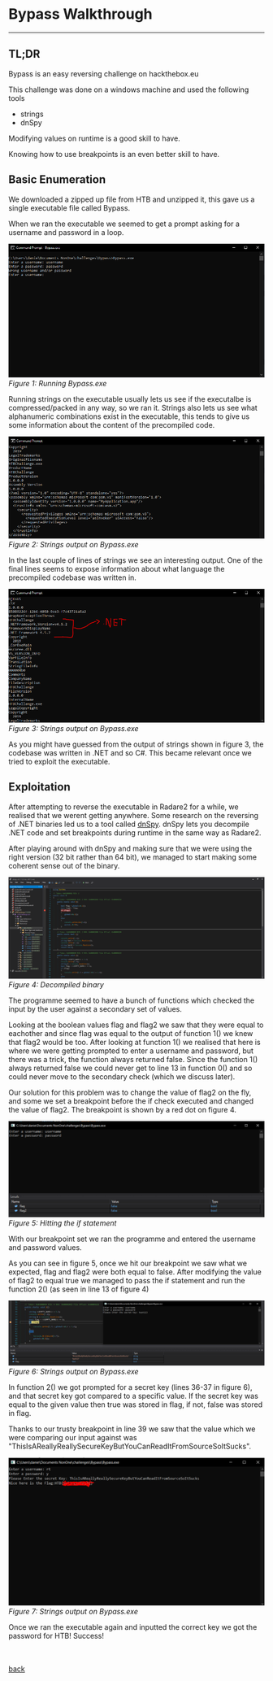 # Bypass Walkthrough
* * *

## TL;DR
Bypass is an easy reversing challenge on hackthebox.eu

This challenge was done on a windows machine and used the following tools
* strings
* dnSpy 

Modifying values on runtime is a good skill to have.

Knowing how to use breakpoints is an even better skill to have.

## Basic Enumeration
We downloaded a zipped up file from HTB and unzipped it, this gave us a single executable file called Bypass.

When we ran the executable we seemed to get a prompt asking for a username and password in a loop.

![Bypass Executed](/resources/Bypass/execute.PNG)
*Figure 1: Running Bypass.exe*
<br>

Running strings on the executable usually lets us see if the executalbe is compressed/packed in any way, so we ran it.
Strings also lets us see what alphanumeric combinations exist in the executable, this tends to give us some information about the content of the precompiled code.

![Bypass Strings](/resources/Bypass/strings.PNG)
*Figure 2: Strings output on Bypass.exe*
<br>

In the last couple of lines of strings we see an interesting output. 
One of the final lines seems to expose information about what language the precompiled codebase was written in. 

![Bypass Net](/resources/Bypass/net.PNG)
*Figure 3: Strings output on Bypass.exe*
<br>

As you might have guessed from the output of strings shown in figure 3, the codebase was written in .NET and so C#.
This became relevant once we tried to exploit the executable.

## Exploitation

After attempting to reverse the executable in Radare2 for a while, we realised that we werent getting anywhere.
Some research on the reversing of .NET binaries led us to a tool called [dnSpy](https://github.com/dnSpy/dnSpy).
dnSpy lets you decompile .NET code and set breakpoints during runtime in the same way as Radare2.

After playing around with dnSpy and making sure that we were using the right version (32 bit rather than 64 bit), we managed to start making some
coherent sense out of the binary.

![dnSpy](/resources/Bypass/dnSpy1.PNG)
*Figure 4: Decompiled binary*
<br>

The programme seemed to have a bunch of functions which checked the input by the user against a secondary set of values.

Looking at the boolean values flag and flag2 we saw that they were equal to eachother and since flag was equal to the output of function 1() we knew that flag2 would be too.
After looking at function 1() we realised that here is where we were getting prompted to enter a username and password, but there was a trick, the function always returned false.
Since the function 1() always returned false we could never get to line 13 in function 0() and so could never move to the secondary check (which we discuss later).

Our solution for this problem was to change the value of flag2 on the fly, and some we set a breakpoint before the if check executed and changed the value of flag2. The breakpoint is shown by a red dot on figure 4.


![beakpoint 1](/resources/Bypass/break1.PNG)
*Figure 5: Hitting the if statement*
<br>

With our breakpoint set we ran the programme and entered the username and password values.

As you can see in figure 5, once we hit our breakpoint we saw what we expected, flag and flag2 were both equal to false.
After modifying the value of flag2 to equal true we managed to pass the if statement and run the function 2() (as seen in line 13 of figure 4)

![beakpoint 2](/resources/Bypass/break2.PNG)
*Figure 6: Strings output on Bypass.exe*
<br>

In function 2() we got prompted for a secret key (lines 36-37 in figure 6), and that secret key got compared to a specific value. If the secret key was equal to the given value then true was stored in flag, if not, false was stored in flag.

Thanks to our trusty breakpoint in line 39 we saw that the value which we were comparing our input against was "ThisIsAReallyReallySecureKeyButYouCanReadItFromSourceSoItSucks".

![Final](/resources/Bypass/w.PNG)
*Figure 7: Strings output on Bypass.exe*
<br>

Once we ran the executable again and inputted the correct key we got the password for HTB! Success!

<br><br>
[back](./ctfs.md)
